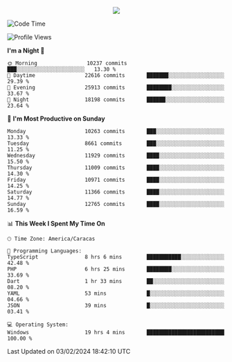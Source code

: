 <p align="center">
  <a href="http://www.github.com/thevacs">
    <img src="https://github-readme-streak-stats.herokuapp.com/?user=thevacs&stroke=ffffff&background=1c1917&ring=0891b2&fire=0891b2&currStreakNum=ffffff&currStreakLabel=0891b2&sideNums=ffffff&sideLabels=ffffff&dates=ffffff&hide_border=true" />
  </a>
</p>

<!--START_SECTION:waka-->
![Code Time](http://img.shields.io/badge/Code%20Time-1%2C961%20hrs%2016%20mins-blue)

![Profile Views](http://img.shields.io/badge/Profile%20Views-0-blue)

**I'm a Night 🦉** 

```text
🌞 Morning                10237 commits       ███░░░░░░░░░░░░░░░░░░░░░░   13.30 % 
🌆 Daytime                22616 commits       ███████░░░░░░░░░░░░░░░░░░   29.39 % 
🌃 Evening                25913 commits       ████████░░░░░░░░░░░░░░░░░   33.67 % 
🌙 Night                  18198 commits       ██████░░░░░░░░░░░░░░░░░░░   23.64 % 
```
📅 **I'm Most Productive on Sunday** 

```text
Monday                   10263 commits       ███░░░░░░░░░░░░░░░░░░░░░░   13.33 % 
Tuesday                  8661 commits        ███░░░░░░░░░░░░░░░░░░░░░░   11.25 % 
Wednesday                11929 commits       ████░░░░░░░░░░░░░░░░░░░░░   15.50 % 
Thursday                 11009 commits       ████░░░░░░░░░░░░░░░░░░░░░   14.30 % 
Friday                   10971 commits       ████░░░░░░░░░░░░░░░░░░░░░   14.25 % 
Saturday                 11366 commits       ████░░░░░░░░░░░░░░░░░░░░░   14.77 % 
Sunday                   12765 commits       ████░░░░░░░░░░░░░░░░░░░░░   16.59 % 
```


📊 **This Week I Spent My Time On** 

```text
🕑︎ Time Zone: America/Caracas

💬 Programming Languages: 
TypeScript               8 hrs 6 mins        ███████████░░░░░░░░░░░░░░   42.48 % 
PHP                      6 hrs 25 mins       ████████░░░░░░░░░░░░░░░░░   33.69 % 
Dart                     1 hr 33 mins        ██░░░░░░░░░░░░░░░░░░░░░░░   08.20 % 
YAML                     53 mins             █░░░░░░░░░░░░░░░░░░░░░░░░   04.66 % 
JSON                     39 mins             █░░░░░░░░░░░░░░░░░░░░░░░░   03.41 % 

💻 Operating System: 
Windows                  19 hrs 4 mins       █████████████████████████   100.00 % 
```


 Last Updated on 03/02/2024 18:42:10 UTC
<!--END_SECTION:waka-->
